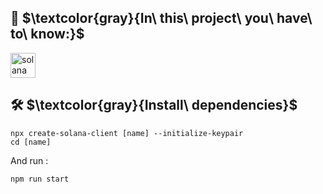 
## :dart: $\textcolor{gray}{In\ this\ project\ you\ have\ to\ know:}$ 

<div>
      <img src="https://user-images.githubusercontent.com/109158340/207687793-d2fe408f-6bfc-4ce6-bfd0-ca7e8bcc17e7.png" title="solana" **alt="solana" width="40" height="40"/>
  </div>


 ##  🛠  $\textcolor{gray}{Install\ dependencies}$
 ```
 npx create-solana-client [name] --initialize-keypair
cd [name]
```

And run :
 ```
npm run start
```
